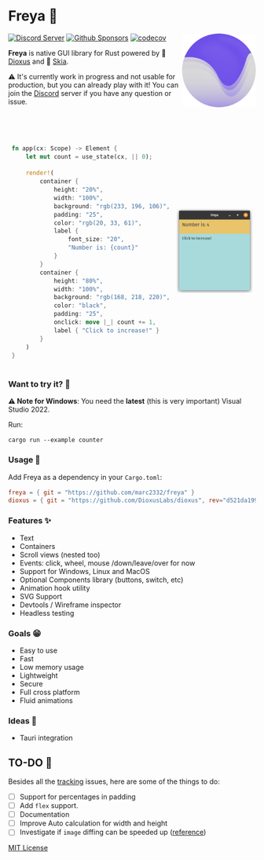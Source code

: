 # Freya :crab:

<img align="right" src="logo.svg" alt="Freya logo" width="150"/>

[![Discord Server](https://img.shields.io/discord/1015005816094478347.svg?logo=discord&style=flat-square)](https://discord.gg/sYejxCdewG)
[![Github Sponsors](https://img.shields.io/github/sponsors/marc2332?style=social)](https://github.com/sponsors/marc2332)
[![codecov](https://codecov.io/github/marc2332/freya/branch/main/graph/badge.svg?token=APSGEC84B8)](https://codecov.io/github/marc2332/freya)

**Freya** is native GUI library for Rust powered by 🧬 [Dioxus](https://dioxuslabs.com) and 🎨 [Skia](https://skia.org/). 

⚠️ It's currently work in progress and not usable for production, but you can already play with it! You can join the [Discord](https://discord.gg/sYejxCdewG) server if you have any question or issue. 

<br/>
<br/>

<table>
<tr>
<td style="border:hidden;">

```rust
fn app(cx: Scope) -> Element {
    let mut count = use_state(cx, || 0);

    render!(
        container {
            height: "20%",
            width: "100%",
            background: "rgb(233, 196, 106)",
            padding: "25",
            color: "rgb(20, 33, 61)",
            label { 
                font_size: "20", 
                "Number is: {count}"
            }
        }
        container {
            height: "80%",
            width: "100%",
            background: "rgb(168, 218, 220)",
            color: "black",
            padding: "25",
            onclick: move |_| count += 1,
            label { "Click to increase!" }
        }
    )
}
```
</td>
<td style="border:hidden;">

![Freya](./demo.png)

</td>
</table>

### Want to try it? 🤔

**⚠️ Note for Windows**: You need the **latest** (this is very important) Visual Studio 2022.

Run:

```shell
cargo run --example counter
```

### Usage 📜
Add Freya as a dependency in your `Cargo.toml`:

```toml
freya = { git = "https://github.com/marc2332/freya" }
dioxus = { git = "https://github.com/DioxusLabs/dioxus", rev="d521da1991719760e271457dfe4f9ddf281afbb3"}
```

### Features ✨
- Text
- Containers
- Scroll views (nested too)
- Events: click, wheel, mouse /down/leave/over for now
- Support for Windows, Linux and MacOS
- Optional Components library (buttons, switch, etc)
- Animation hook utility
- SVG Support
- Devtools / Wireframe inspector
- Headless testing

### Goals 😁
- Easy to use
- Fast
- Low memory usage
- Lightweight
- Secure
- Full cross platform
- Fluid animations

### Ideas 💭
- Tauri integration

## TO-DO 🚧
Besides all the [tracking](https://github.com/marc2332/freya/issues?q=is%3Aopen+is%3Aissue+label%3Atracking) issues, here are some of the things to do:
- [ ] Support for percentages in padding
- [ ] Add `flex` support.
- [ ] Documentation
- [ ] Improve Auto calculation for width and height
- [ ] Investigate if `image` diffing can be speeded up ([reference](https://github.com/DioxusLabs/dioxus/pull/543#issuecomment-1238393539))

[MIT License](./LICENSE.md)
